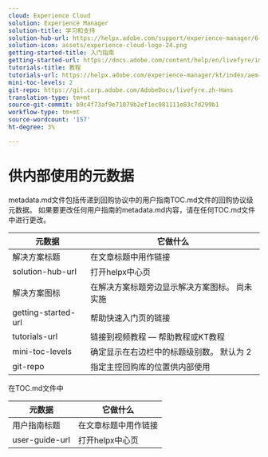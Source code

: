 ```yaml
---
cloud: Experience Cloud
solution: Experience Manager
solution-title: 学习和支持
solution-hub-url: https://helpx.adobe.com/support/experience-manager/6-4.html
solution-icon: assets/experience-cloud-logo-24.png
getting-started-title: 入门指南
getting-started-url: https://docs.adobe.com/content/help/en/livefyre/implementation/c-getting-started/implementation-process/c-implementation-process.html
tutorials-title: 教程
tutorials-url: https://helpx.adobe.com/experience-manager/kt/index/aem-6-4-videos.html
mini-toc-levels: 2
git-repo: https://git.corp.adobe.com/AdobeDocs/livefyre.zh-Hans
translation-type: tm+mt
source-git-commit: b9c4f73af9e71079b2ef1ec081111e83c7d299b1
workflow-type: tm+mt
source-wordcount: '157'
ht-degree: 3%

---
```



# 供内部使用的元数据

metadata.md文件包括传递到回购协议中的用户指南TOC.md文件的回购协议级元数据。 如果要更改任何用户指南的metadata.md内容，请在任何TOC.md文件中进行更改。

| 元数据 | 它做什么 |
|--- |--- |
| 解决方案标题 | 在文章标题中用作链接 |
| solution-hub-url | 打开helpx中心页 |
| 解决方案图标 | 在解决方案标题旁边显示解决方案图标。 尚未实施 |
| getting-started-url | 帮助快速入门页的链接 |
| tutorials-url | 链接到视频教程 — 帮助教程或KT教程 |
| mini-toc-levels | 确定显示在右边栏中的标题级别数。 默认为 2 |
| git-repo | 指定主控回购库的位置供内部使用 |

在TOC.md文件中

| 元数据 | 它做什么 |
|--- |--- |
| 用户指南标题 | 在文章标题中用作链接 |
| user-guide-url | 打开helpx中心页 |
